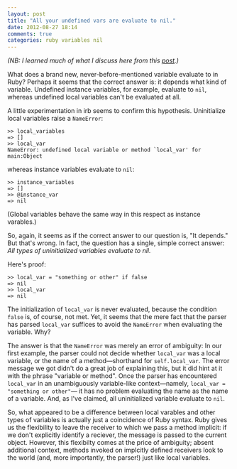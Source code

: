 ```yaml
---
layout: post
title: "All your undefined vars are evaluate to nil."
date: 2012-08-27 18:14
comments: true
categories: ruby variables nil
---
```


*(NB: I learned much of what I discuss here from this [post](http://stackoverflow.com/a/4023224/882025).)*

What does a brand new, never-before-mentioned variable evaluate to in Ruby?
Perhaps it seems that the correct answer is: it depends what kind of variable.
Undefined instance variables, for example, evaluate to `nil`, whereas undefined local variables can't be evaluated at all.

<!-- more -->

A little experimentation in irb seems to confirm this hypothesis.
Uninitialize local variables raise a `NameError`:

```
>> local_variables
=> []
>> local_var
NameError: undefined local variable or method `local_var' for main:Object
```
whereas instance variables evaluate to `nil`:

```
>> instance_variables
=> []
>> @instance_var
=> nil
```

(Global variables behave the same way in this respect as instance varables.)

So, again, it seems as if the correct answer to our question is, "It depends."
But that's wrong.
In fact, the question has a single, simple correct answer:
*All types of uninitialized variables evaluate to nil.*

Here's proof:

```
>> local_var = "something or other" if false
=> nil
>> local_var
=> nil
```

The initialization of `local_var` is never evaluated, because the condition `false` is, of course, not met.
Yet, it seems that the mere fact that the parser has parsed `local_var` suffices to avoid the `NameError` when evaluating the variable.
Why?

The answer is that the `NameError` was merely an error of ambiguity:
In our first example, the parser could not decide whether `local_var` was a local variable, or the name of a method—shorthand for `self.local_var`.
The error message we got didn't do a great job of explaining this, but it did hint at it with the phrase "variable or method".
Once the parser has encountered `local_var` in an unambiguously variable-like context—namely, `local_var = "something or other"`— it has no problem evaluating the name as the name of a variable.
And, as I've claimed, all uninitialized variable evaluate to `nil`.

So, what appeared to be a difference between local varables and other types of variables is actually just a coincidence of Ruby syntax.
Ruby gives us the flexibility to leave the receiver to which we pass a method implicit:
if we don't explicitly identify a reciever, the message is passed to the current object.
However, this flexibilty comes at the price of ambiguity;
absent additional context, methods invoked on implcitly defined receivers look to the world (and, more importantly, the parser!) just like local variables.
